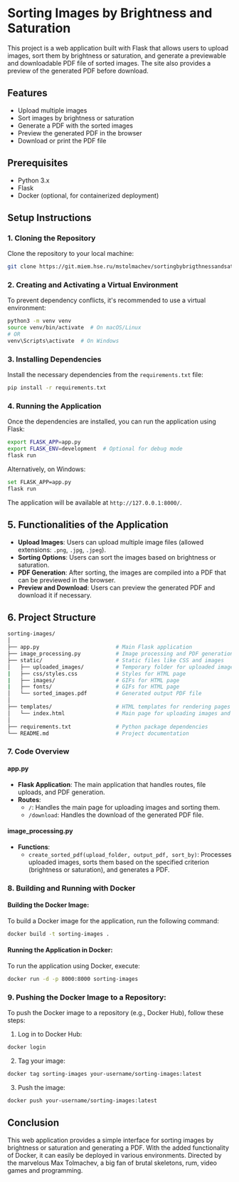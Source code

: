 
# Sorting Images by Brightness and Saturation

This project is a web application built with Flask that allows users to upload images, sort them by brightness or saturation, and generate a previewable and downloadable PDF file of sorted images. The site also provides a preview of the generated PDF before download.

## Features

- Upload multiple images
- Sort images by brightness or saturation
- Generate a PDF with the sorted images
- Preview the generated PDF in the browser
- Download or print the PDF file

## Prerequisites

- Python 3.x
- Flask
- Docker (optional, for containerized deployment)

## Setup Instructions

### 1. Cloning the Repository

Clone the repository to your local machine:

```bash
git clone https://git.miem.hse.ru/mstolmachev/sortingbybrigthnessandsaturation_gitlab.git
```

### 2. Creating and Activating a Virtual Environment

To prevent dependency conflicts, it's recommended to use a virtual environment:

```bash
python3 -m venv venv
source venv/bin/activate  # On macOS/Linux
# OR
venv\Scripts\activate  # On Windows
```

### 3. Installing Dependencies

Install the necessary dependencies from the `requirements.txt` file:

```bash
pip install -r requirements.txt
```

### 4. Running the Application

Once the dependencies are installed, you can run the application using Flask:

```bash
export FLASK_APP=app.py
export FLASK_ENV=development  # Optional for debug mode
flask run
```

Alternatively, on Windows:

```bash
set FLASK_APP=app.py
flask run
```

The application will be available at `http://127.0.0.1:8000/`.

## 5. Functionalities of the Application

- **Upload Images**: Users can upload multiple image files (allowed extensions: `.png`, `.jpg`, `.jpeg`).
- **Sorting Options**: Users can sort the images based on brightness or saturation.
- **PDF Generation**: After sorting, the images are compiled into a PDF that can be previewed in the browser.
- **Preview and Download**: Users can preview the generated PDF and download it if necessary.

## 6. Project Structure

```bash
sorting-images/
│
├── app.py                        # Main Flask application
├── image_processing.py           # Image processing and PDF generation logic
├── static/                       # Static files like CSS and images
│   ├── uploaded_images/          # Temporary folder for uploaded images
|   ├── css/styles.css            # Styles for HTML page
|   ├── images/                   # GIFs for HTML page
|   ├── fonts/                    # GIFs for HTML page
│   └── sorted_images.pdf         # Generated output PDF file
│
├── templates/                    # HTML templates for rendering pages
│   └── index.html                # Main page for uploading images and displaying the PDF preview
│
├── requirements.txt              # Python package dependencies
└── README.md                     # Project documentation
```

### 7. Code Overview

#### app.py

- **Flask Application**: The main application that handles routes, file uploads, and PDF generation.
- **Routes**:
  - `/`: Handles the main page for uploading images and sorting them.
  - `/download`: Handles the download of the generated PDF file.

#### image_processing.py

- **Functions**:
  - `create_sorted_pdf(upload_folder, output_pdf, sort_by)`: Processes uploaded images, sorts them based on the specified criterion (brightness or saturation), and generates a PDF.

### 8. Building and Running with Docker

#### Building the Docker Image:

To build a Docker image for the application, run the following command:

```bash
docker build -t sorting-images .
```

#### Running the Application in Docker:

To run the application using Docker, execute:

```bash
docker run -d -p 8000:8000 sorting-images
```

### 9. Pushing the Docker Image to a Repository:

To push the Docker image to a repository (e.g., Docker Hub), follow these steps:

1. Log in to Docker Hub:

```bash
docker login
```

2. Tag your image:

```bash
docker tag sorting-images your-username/sorting-images:latest
```

3. Push the image:

```bash
docker push your-username/sorting-images:latest
```

## Conclusion

This web application provides a simple interface for sorting images by brightness or saturation and generating a PDF. With the added functionality of Docker, it can easily be deployed in various environments. Directed by the marvelous Max Tolmachev, a big fan of brutal skeletons, rum, video games and programming.
